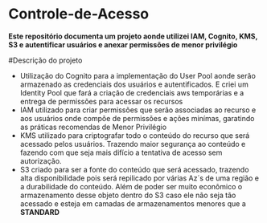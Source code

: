 # Controle-de-Acesso
**Este repositório documenta um projeto aonde utilizei IAM, Cognito, KMS, S3 e autentificar usuários e anexar permissões de menor privilégio**  

#Descrição do projeto
- Utilização do Cognito para a implementação do User Pool aonde serão armazenado as credenciais dos usuários e autentificados. E criei um Identity Pool que fará a criação de credenciais aws temporárias e a entrega de permissões para acessar os recursos
- IAM utilizado para criar permissões que serão associadas ao recurso e aos usuários onde compõe de permissões e ações minímas, garatindo as práticas recomendas de Menor Privilégio
- KMS utilizado para criptografar todo o conteúdo do recurso que será acessado pelos usuários. Trazendo maior segurança ao conteúdo e fazendo com que seja mais difício a tentativa de acesso sem autorização.
- S3 criado para ser a fonte do conteúdo que será acessado, trazendo alta disponibilidade pois será repilicado por várias Az´s de uma região e a durabilidade do conteúdo. Além de poder ser muito econômico o armazenamento desse objeto dentro do S3 caso ele não seja tão acessado e esteja em camadas de armazenamentos menores que a **STANDARD**
